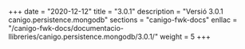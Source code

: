 +++
date        = "2020-12-12"
title       = "3.0.1"
description = "Versió 3.0.1 canigo.persistence.mongodb"
sections    = "canigo-fwk-docs"
enllac		= "/canigo-fwk-docs/documentacio-llibreries/canigo.persistence.mongodb/3.0.1/"
weight		= 5
+++
